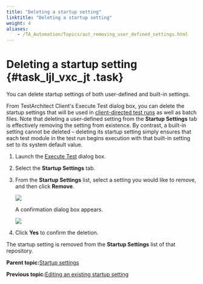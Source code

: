 ```yaml
--- 
title: "Deleting a startup setting"
linktitle: "Deleting a startup setting"
weight: 4
aliases: 
    - /TA_Automation/Topics/aut_removing_user_defined_settings.html
---
```

# Deleting a startup setting {#task_ljl_vxc_jt .task}

You can delete startup settings of both user-defined and built-in settings.

From TestArchitect Client's Execute Test dialog box, you can delete the startup settings that will be used in [client-directed test runs](../../TA_Glossary/Topics/glossaryClientDirectedExecution.html) as well as batch files. Note that deleting a user-defined setting from the **Startup Settings** tab is effectively removing the setting from existence. By contrast, a built-in setting cannot be deleted – deleting its startup setting simply ensures that each test module in the test run begins execution with that built-in setting set to its system default value.

1.  Launch the [Execute Test](../../TA_Help/Topics/Test_exec_test_execution.html) dialog box.

2.  Select the **Startup Settings** tab.

3.  From the **Startup Settings** list, select a setting you would like to remove, and then click **Remove**.

    ![](../Images/startup_settings_tab_edit.png)

    A confirmation dialog box appears.

    ![](../Images/delete_user_setting.png)

4.  Click **Yes** to confirm the deletion.


The startup setting is removed from the **Startup Settings** list of that repository.

**Parent topic:**[Startup settings](../../TA_Automation/Topics/aut_startup_settings.html)

**Previous topic:**[Editing an existing startup setting](../../TA_Automation/Topics/aut_editing_user_defined_settings.html)

